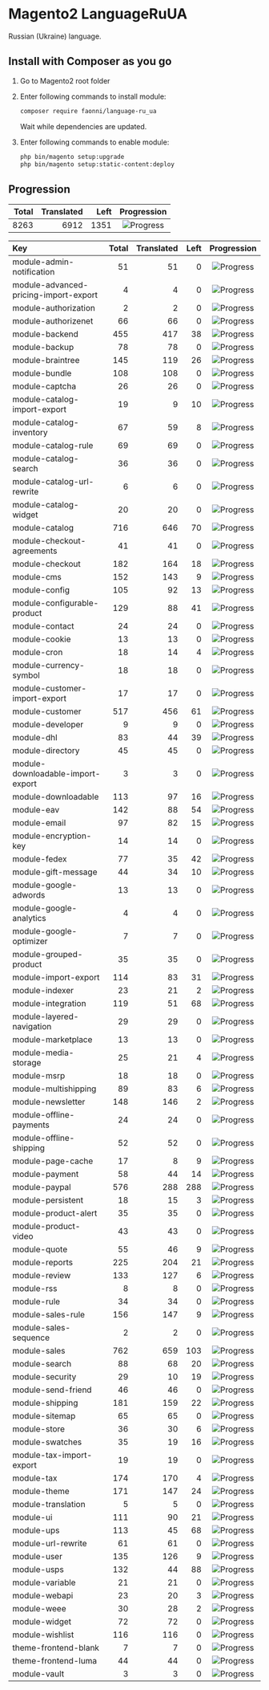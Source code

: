 # Magento2 LanguageRuUA
Russian (Ukraine) language.

## Install with Composer as you go

1. Go to Magento2 root folder

2. Enter following commands to install module:

    ```bash
    composer require faonni/language-ru_ua
    ```
   Wait while dependencies are updated.

3. Enter following commands to enable module:

    ```bash
	php bin/magento setup:upgrade
	php bin/magento setup:static-content:deploy
    ```

## Progression

| Total | Translated | Left | Progression |
| -------------: | -----------------------: | -----------------------: | :---------: |
| 8263 | 6912 | 1351 | ![Progress](http://progressed.io/bar/83) |

| Key | Total | Translated | Left | Progression |
| :----- | -------------: | -----------------------: | -----------------------: | :---------: |
| module-admin-notification | 51 | 51 | 0 | ![Progress](http://progressed.io/bar/100) |
| module-advanced-pricing-import-export | 4 | 4 | 0 | ![Progress](http://progressed.io/bar/100) |
| module-authorization | 2 | 2 | 0 | ![Progress](http://progressed.io/bar/100) |
| module-authorizenet | 66 | 66 | 0 | ![Progress](http://progressed.io/bar/100) |
| module-backend | 455 | 417 | 38 | ![Progress](http://progressed.io/bar/91) |
| module-backup | 78 | 78 | 0 | ![Progress](http://progressed.io/bar/100) |
| module-braintree | 145 | 119 | 26 | ![Progress](http://progressed.io/bar/82) |
| module-bundle | 108 | 108 | 0 | ![Progress](http://progressed.io/bar/100) |
| module-captcha | 26 | 26 | 0 | ![Progress](http://progressed.io/bar/100) |
| module-catalog-import-export | 19 | 9 | 10 | ![Progress](http://progressed.io/bar/47) |
| module-catalog-inventory | 67 | 59 | 8 | ![Progress](http://progressed.io/bar/88) |
| module-catalog-rule | 69 | 69 | 0 | ![Progress](http://progressed.io/bar/100) |
| module-catalog-search | 36 | 36 | 0 | ![Progress](http://progressed.io/bar/100) |
| module-catalog-url-rewrite | 6 | 6 | 0 | ![Progress](http://progressed.io/bar/100) |
| module-catalog-widget | 20 | 20 | 0 | ![Progress](http://progressed.io/bar/100) |
| module-catalog | 716 | 646 | 70 | ![Progress](http://progressed.io/bar/90) |
| module-checkout-agreements | 41 | 41 | 0 | ![Progress](http://progressed.io/bar/100) |
| module-checkout | 182 | 164 | 18 | ![Progress](http://progressed.io/bar/90) |
| module-cms | 152 | 143 | 9 | ![Progress](http://progressed.io/bar/94) |
| module-config | 105 | 92 | 13 | ![Progress](http://progressed.io/bar/87) |
| module-configurable-product | 129 | 88 | 41 | ![Progress](http://progressed.io/bar/68) |
| module-contact | 24 | 24 | 0 | ![Progress](http://progressed.io/bar/100) |
| module-cookie | 13 | 13 | 0 | ![Progress](http://progressed.io/bar/100) |
| module-cron | 18 | 14 | 4 | ![Progress](http://progressed.io/bar/77) |
| module-currency-symbol | 18 | 18 | 0 | ![Progress](http://progressed.io/bar/100) |
| module-customer-import-export | 17 | 17 | 0 | ![Progress](http://progressed.io/bar/100) |
| module-customer | 517 | 456 | 61 | ![Progress](http://progressed.io/bar/88) |
| module-developer | 9 | 9 | 0 | ![Progress](http://progressed.io/bar/100) |
| module-dhl | 83 | 44 | 39 | ![Progress](http://progressed.io/bar/53) |
| module-directory | 45 | 45 | 0 | ![Progress](http://progressed.io/bar/100) |
| module-downloadable-import-export | 3 | 3 | 0 | ![Progress](http://progressed.io/bar/100) |
| module-downloadable | 113 | 97 | 16 | ![Progress](http://progressed.io/bar/85) |
| module-eav | 142 | 88 | 54 | ![Progress](http://progressed.io/bar/61) |
| module-email | 97 | 82 | 15 | ![Progress](http://progressed.io/bar/84) |
| module-encryption-key | 14 | 14 | 0 | ![Progress](http://progressed.io/bar/100) |
| module-fedex | 77 | 35 | 42 | ![Progress](http://progressed.io/bar/45) |
| module-gift-message | 44 | 34 | 10 | ![Progress](http://progressed.io/bar/77) |
| module-google-adwords | 13 | 13 | 0 | ![Progress](http://progressed.io/bar/100) |
| module-google-analytics | 4 | 4 | 0 | ![Progress](http://progressed.io/bar/100) |
| module-google-optimizer | 7 | 7 | 0 | ![Progress](http://progressed.io/bar/100) |
| module-grouped-product | 35 | 35 | 0 | ![Progress](http://progressed.io/bar/100) |
| module-import-export | 114 | 83 | 31 | ![Progress](http://progressed.io/bar/72) |
| module-indexer | 23 | 21 | 2 | ![Progress](http://progressed.io/bar/91) |
| module-integration | 119 | 51 | 68 | ![Progress](http://progressed.io/bar/42) |
| module-layered-navigation | 29 | 29 | 0 | ![Progress](http://progressed.io/bar/100) |
| module-marketplace | 13 | 13 | 0 | ![Progress](http://progressed.io/bar/100) |
| module-media-storage | 25 | 21 | 4 | ![Progress](http://progressed.io/bar/84) |
| module-msrp | 18 | 18 | 0 | ![Progress](http://progressed.io/bar/100) |
| module-multishipping | 89 | 83 | 6 | ![Progress](http://progressed.io/bar/93) |
| module-newsletter | 148 | 146 | 2 | ![Progress](http://progressed.io/bar/98) |
| module-offline-payments | 24 | 24 | 0 | ![Progress](http://progressed.io/bar/100) |
| module-offline-shipping | 52 | 52 | 0 | ![Progress](http://progressed.io/bar/100) |
| module-page-cache | 17 | 8 | 9 | ![Progress](http://progressed.io/bar/47) |
| module-payment | 58 | 44 | 14 | ![Progress](http://progressed.io/bar/75) |
| module-paypal | 576 | 288 | 288 | ![Progress](http://progressed.io/bar/50) |
| module-persistent | 18 | 15 | 3 | ![Progress](http://progressed.io/bar/83) |
| module-product-alert | 35 | 35 | 0 | ![Progress](http://progressed.io/bar/100) |
| module-product-video | 43 | 43 | 0 | ![Progress](http://progressed.io/bar/100) |
| module-quote | 55 | 46 | 9 | ![Progress](http://progressed.io/bar/83) |
| module-reports | 225 | 204 | 21 | ![Progress](http://progressed.io/bar/90) |
| module-review | 133 | 127 | 6 | ![Progress](http://progressed.io/bar/95) |
| module-rss | 8 | 8 | 0 | ![Progress](http://progressed.io/bar/100) |
| module-rule | 34 | 34 | 0 | ![Progress](http://progressed.io/bar/100) |
| module-sales-rule | 156 | 147 | 9 | ![Progress](http://progressed.io/bar/94) |
| module-sales-sequence | 2 | 2 | 0 | ![Progress](http://progressed.io/bar/100) |
| module-sales | 762 | 659 | 103 | ![Progress](http://progressed.io/bar/86) |
| module-search | 88 | 68 | 20 | ![Progress](http://progressed.io/bar/77) |
| module-security | 29 | 10 | 19 | ![Progress](http://progressed.io/bar/34) |
| module-send-friend | 46 | 46 | 0 | ![Progress](http://progressed.io/bar/100) |
| module-shipping | 181 | 159 | 22 | ![Progress](http://progressed.io/bar/87) |
| module-sitemap | 65 | 65 | 0 | ![Progress](http://progressed.io/bar/100) |
| module-store | 36 | 30 | 6 | ![Progress](http://progressed.io/bar/83) |
| module-swatches | 35 | 19 | 16 | ![Progress](http://progressed.io/bar/54) |
| module-tax-import-export | 19 | 19 | 0 | ![Progress](http://progressed.io/bar/100) |
| module-tax | 174 | 170 | 4 | ![Progress](http://progressed.io/bar/97) |
| module-theme | 171 | 147 | 24 | ![Progress](http://progressed.io/bar/85) |
| module-translation | 5 | 5 | 0 | ![Progress](http://progressed.io/bar/100) |
| module-ui | 111 | 90 | 21 | ![Progress](http://progressed.io/bar/81) |
| module-ups | 113 | 45 | 68 | ![Progress](http://progressed.io/bar/39) |
| module-url-rewrite | 61 | 61 | 0 | ![Progress](http://progressed.io/bar/100) |
| module-user | 135 | 126 | 9 | ![Progress](http://progressed.io/bar/93) |
| module-usps | 132 | 44 | 88 | ![Progress](http://progressed.io/bar/33) |
| module-variable | 21 | 21 | 0 | ![Progress](http://progressed.io/bar/100) |
| module-webapi | 23 | 20 | 3 | ![Progress](http://progressed.io/bar/86) |
| module-weee | 30 | 28 | 2 | ![Progress](http://progressed.io/bar/93) |
| module-widget | 72 | 72 | 0 | ![Progress](http://progressed.io/bar/100) |
| module-wishlist | 116 | 116 | 0 | ![Progress](http://progressed.io/bar/100) |
| theme-frontend-blank | 7 | 7 | 0 | ![Progress](http://progressed.io/bar/100) |
| theme-frontend-luma | 44 | 44 | 0 | ![Progress](http://progressed.io/bar/100) |
| module-vault | 3 | 3 | 0 | ![Progress](http://progressed.io/bar/100) |

